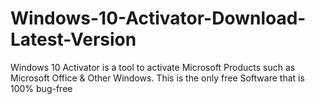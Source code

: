 # Windows-10-Activator-Download-Latest-Version
Windows 10 Activator is a tool to activate Microsoft Products such as Microsoft Office &amp; Other Windows. This is the only free Software that is 100% bug-free

